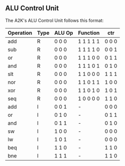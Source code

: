 ## ALU Control Unit
The A2K's ALU Control Unit follows this format:

|Operation  |Type|ALU Op |Function |ctr  |
|-----------|----|-------|---------|-----|
|add        |R   |0 0 0  |1 1 1 1 1|0 0 0|
|sub        |R   |0 0 0  |1 1 1 1 0|0 0 1|
|or         |R   |0 0 0  |1 1 1 0 0|0 1 1|
|and        |R   |0 0 0  |1 1 1 0 1|0 1 0|
|slt        |R   |0 0 0  |1 1 0 0 0|1 1 1|
|nor        |R   |0 0 0  |1 1 0 1 1|1 0 0|
|xor        |R   |0 0 0  |1 1 0 1 0|1 0 1|
|seq        |R   |0 0 0  |1 0 0 0 0|1 1 0|
|add        |I   |0 0 1  |    -    |0 0 0|
|or         |I   |0 1 0  |    -    |0 1 1|
|and        |I   |0 1 1  |    -    |0 1 0|
|sw         |I   |1 0 0  |    -    |0 0 0|
|lw         |I   |1 0 1  |    -    |0 0 0|
|beq        |I   |1 1 0  |    -    |1 1 0|
|bne        |I   |1 1 1  |    -    |1 1 0|
